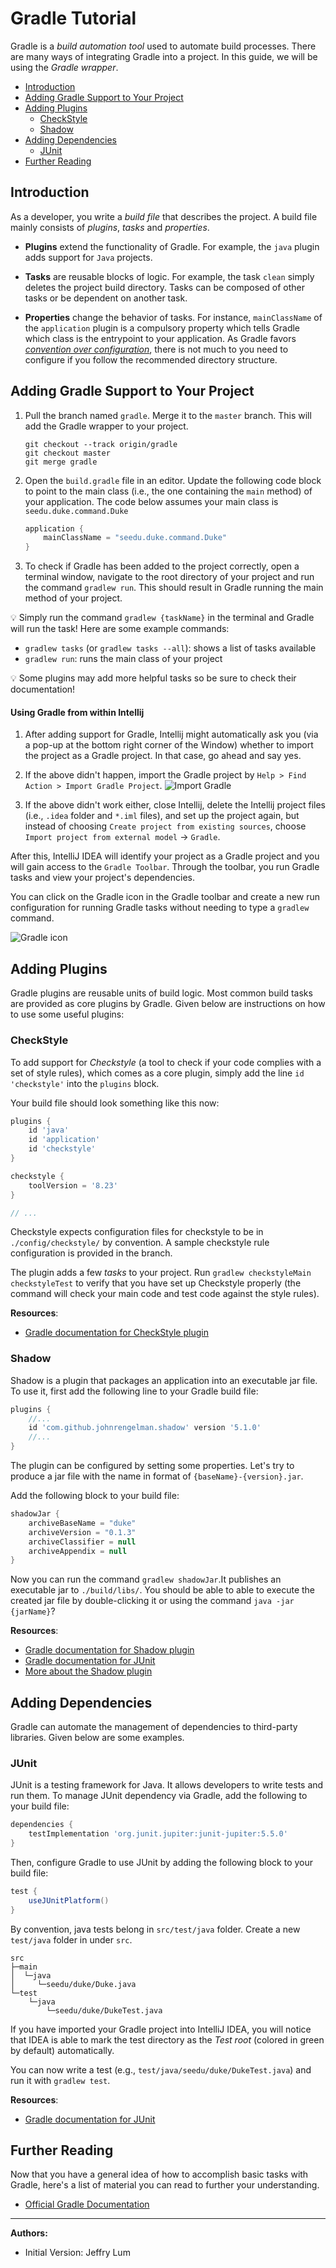 # Gradle Tutorial

Gradle is a _build automation tool_ used to automate build processes. There are many ways of integrating Gradle into a project. In this guide, we will be using the _Gradle wrapper_.

* [Introduction](#introduction)
* [Adding Gradle Support to Your Project](#adding-gradle-support-to-your-project)
* [Adding Plugins](#adding-plugins)
  * [CheckStyle](#checkstyle)
  * [Shadow](#shadow)
* [Adding Dependencies](#adding-dependencies)
  * [JUnit](#junit)
* [Further Reading](#further-reading)

## Introduction

As a developer, you write a _build file_ that describes the project. A build file mainly consists of _plugins_, _tasks_ and _properties_. 

* **Plugins** extend the functionality of Gradle. For example, the `java` plugin adds support for `Java` projects.

* **Tasks** are reusable blocks of logic.  For example, the task `clean` simply deletes the project build directory. Tasks can be composed of other tasks or be dependent on another task. 

* **Properties** change the behavior of tasks. For instance, `mainClassName` of the `application` plugin is a compulsory property which tells Gradle which class is the entrypoint to your application.
  As Gradle favors [_convention over configuration_](https://en.wikipedia.org/wiki/Convention_over_configuration), there is not much to you need to configure if you follow the recommended directory structure.

## Adding Gradle Support to Your Project 

1. Pull the branch named `gradle`. Merge it to the `master` branch. This will add the Gradle wrapper to your project.
   ```
   git checkout --track origin/gradle
   git checkout master
   git merge gradle
   ```
1. Open the `build.gradle` file in an editor. Update the following code block to point to the main class (i.e., the one containing the `main` method) of your application. The code below assumes your main class is `seedu.duke.command.Duke`
   ```groovy
   application {
       mainClassName = "seedu.duke.command.Duke"
   }
   ```
1. To check if Gradle has been added to the project correctly, open a terminal window, navigate to the root directory of your project and run the command `gradlew run`. This should result in Gradle running the main method of your project.

:bulb: Simply run the command `gradlew {taskName}` in the terminal and Gradle will run the task! Here are some example commands:
* `gradlew tasks` (or `gradlew tasks --all`): shows a list of tasks available
* `gradlew run`: runs the main class of your project

:bulb: Some plugins may add more helpful tasks so be sure to check their documentation!

#### Using Gradle from within Intellij

1. After adding support for Gradle, Intellij might automatically ask you (via a pop-up at the bottom right corner of the Window) whether to import the project as a Gradle project. In that case, go ahead and say yes.

1. If the above didn't happen, import the Gradle project by `Help > Find Action > Import Gradle Project`.
   ![Import Gradle](assets/ImportGradle.png)

1. If the above didn't work either, close Intellij, delete the Intellij project files (i.e., `.idea` folder and `*.iml` files), and set up the project again, but instead of choosing `Create project from existing sources`, choose `Import project from external model` -> `Gradle`.

After this, IntelliJ IDEA will identify your project as a Gradle project and you will gain access to the `Gradle Toolbar`. Through the toolbar, you run Gradle tasks and view your project's dependencies.

You can click on the Gradle icon in the Gradle toolbar and create a new run configuration for running Gradle tasks without needing to type a `gradlew` command.

![Gradle icon](assets/GradleIcon.png)

## Adding Plugins

Gradle plugins are reusable units of build logic. Most common build tasks are provided as core plugins by Gradle. Given below are instructions on how to use some useful plugins:

### CheckStyle

To add support for _Checkstyle_ (a tool to check if your code complies with a set of style rules), which comes as a core plugin, simply add the line `id 'checkstyle'` into the `plugins` block.

Your build file should look something like this now:
```groovy
plugins {
    id 'java'
    id 'application'
    id 'checkstyle'
}

checkstyle {
    toolVersion = '8.23'
}

// ...
```

Checkstyle expects configuration files for checkstyle to be in `./config/checkstyle/` by convention.
A sample checkstyle rule configuration is provided in the branch.

The plugin adds a few _tasks_ to your project. Run `gradlew checkstyleMain checkstyleTest` to verify that you have set up Checkstyle properly (the command will check your main code and test code against the style rules).

**Resources**:
* [Gradle documentation for CheckStyle plugin](https://docs.gradle.org/current/userguide/checkstyle_plugin.html)

### Shadow

Shadow is a plugin that packages an application into an executable jar file. To use it, first add the following line to your Gradle build file:
```groovy
plugins {
    //...
    id 'com.github.johnrengelman.shadow' version '5.1.0'
    //...
}
```

The plugin can be configured by setting some properties. Let's try to produce a jar file with the name in format of `{baseName}-{version}.jar`.

Add the following block to your build file:
```groovy
shadowJar {
    archiveBaseName = "duke"
    archiveVersion = "0.1.3"
    archiveClassifier = null
    archiveAppendix = null
}
```

Now you can run the command `gradlew shadowJar`.It publishes an executable jar to `./build/libs/`. You should be able to able to execute the created jar file by double-clicking it or using the command `java -jar {jarName}`?

**Resources**:
* [Gradle documentation for Shadow plugin](https://plugins.gradle.org/plugin/com.github.johnrengelman.shadow)
* [Gradle documentation for JUnit](https://docs.gradle.org/current/userguide/java_testing.html#using_junit5)
* [More about the Shadow plugin](https://imperceptiblethoughts.com/shadow/introduction/)

## Adding Dependencies

Gradle can automate the management of dependencies to third-party libraries. Given below are some examples.

### JUnit

JUnit is a testing framework for Java. It allows developers to write tests and run them. To manage JUnit dependency via Gradle, add the following to your build file:

```groovy
dependencies {
    testImplementation 'org.junit.jupiter:junit-jupiter:5.5.0'
}
```

Then, configure Gradle to use JUnit by adding the following block to your build file:

```groovy
test {
    useJUnitPlatform()
}
```
By convention, java tests belong in `src/test/java` folder. Create a new `test/java` folder in under `src`.
```
src
├─main
│  └─java
│     └─seedu/duke/Duke.java
└─test
    └─java
        └─seedu/duke/DukeTest.java
```

If you have imported your Gradle project into IntelliJ IDEA, you will notice that IDEA is able to mark the test directory as the _Test root_ (colored in green by default) automatically.

You can now write a test (e.g., `test/java/seedu/duke/DukeTest.java`) and run it with `gradlew test`.

**Resources**:
* [Gradle documentation for JUnit](https://docs.gradle.org/current/userguide/java_testing.html#using_junit5)

## Further Reading

Now that you have a general idea of how to accomplish basic tasks with Gradle, here's a list of material you can read to further your understanding.
 
* [Official Gradle Documentation](https://docs.gradle.org/current/userguide/userguide.html)

----------------------------------------------------------------------------------------
**Authors:**
* Initial Version: Jeffry Lum
